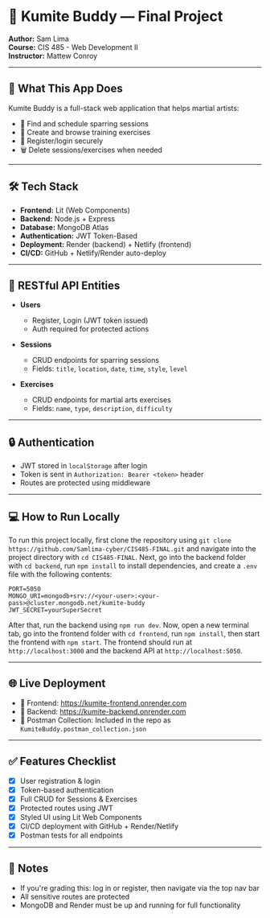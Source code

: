 # 🥋 Kumite Buddy — Final Project

**Author:** Sam Lima  
**Course:** CIS 485 - Web Development II  
**Instructor:** Mattew Conroy  

---

## 🚀 What This App Does

Kumite Buddy is a full-stack web application that helps martial artists:

- 🥊 Find and schedule sparring sessions  
- 💪 Create and browse training exercises  
- 🔐 Register/login securely  
- 🗑️ Delete sessions/exercises when needed  

---

## 🛠️ Tech Stack

- **Frontend:** Lit (Web Components)  
- **Backend:** Node.js + Express  
- **Database:** MongoDB Atlas  
- **Authentication:** JWT Token-Based  
- **Deployment:** Render (backend) + Netlify (frontend)  
- **CI/CD:** GitHub + Netlify/Render auto-deploy  

---

## 🧪 RESTful API Entities

- **Users**  
  - Register, Login (JWT token issued)
  - Auth required for protected actions

- **Sessions**  
  - CRUD endpoints for sparring sessions
  - Fields: `title`, `location`, `date`, `time`, `style`, `level`

- **Exercises**  
  - CRUD endpoints for martial arts exercises
  - Fields: `name`, `type`, `description`, `difficulty`

---

## 🔒 Authentication

- JWT stored in `localStorage` after login  
- Token is sent in `Authorization: Bearer <token>` header  
- Routes are protected using middleware

---

## 💻 How to Run Locally

To run this project locally, first clone the repository using `git clone https://github.com/Samlima-cyber/CIS485-FINAL.git` and navigate into the project directory with `cd CIS485-FINAL`. Next, go into the backend folder with `cd backend`, run `npm install` to install dependencies, and create a `.env` file with the following contents:

```
PORT=5050  
MONGO_URI=mongodb+srv://<your-user>:<your-pass>@cluster.mongodb.net/kumite-buddy  
JWT_SECRET=yourSuperSecret
```

After that, run the backend using `npm run dev`. Now, open a new terminal tab, go into the frontend folder with `cd frontend`, run `npm install`, then start the frontend with `npm start`. The frontend should run at `http://localhost:3000` and the backend API at `http://localhost:5050`.

---

## 🌐 Live Deployment

- 🔗 Frontend: https://kumite-frontend.onrender.com
- 🔗 Backend: https://kumite-backend.onrender.com
- 🧪 Postman Collection: Included in the repo as `KumiteBuddy.postman_collection.json`

---

## ✅ Features Checklist

- [x] User registration & login  
- [x] Token-based authentication  
- [x] Full CRUD for Sessions & Exercises  
- [x] Protected routes using JWT  
- [x] Styled UI using Lit Web Components  
- [x] CI/CD deployment with GitHub + Render/Netlify  
- [x] Postman tests for all endpoints

---

## 🧠 Notes

- If you're grading this: log in or register, then navigate via the top nav bar  
- All sensitive routes are protected  
- MongoDB and Render must be up and running for full functionality
